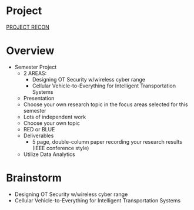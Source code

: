 # Project

[PROJECT RECON](Project/PROJECT%20RECON.md)

# Overview

- Semester Project
    - 2 AREAS:
        - Designing OT Security w/wireless cyber range
        - Cellular Vehicle-to-Everything for Intelligent Transportation Systems
    - Presentation
    - Choose your own research topic in the focus areas selected for this semester
    - Lots of independent work
    - Choose your own topic
    - RED or BLUE
    - Deliverables
        - 5 page, double-column paper recording your research results (IEEE conference style)
    - Utilize Data Analytics

# Brainstorm

- Designing OT Security w/wireless cyber range
- Cellular Vehicle-to-Everything for Intelligent Transportation Systems
